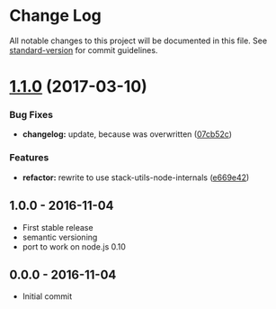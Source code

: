 # Change Log

All notable changes to this project will be documented in this file. See [standard-version](https://github.com/conventional-changelog/standard-version) for commit guidelines.

<a name="1.1.0"></a>
# [1.1.0](https://github.com/tunnckocore/clean-stacktrace/compare/v1.0.0...v1.1.0) (2017-03-10)


### Bug Fixes

* **changelog:** update, because was overwritten ([07cb52c](https://github.com/tunnckocore/clean-stacktrace/commit/07cb52c))


### Features

* **refactor:** rewrite to use stack-utils-node-internals ([e669e42](https://github.com/tunnckocore/clean-stacktrace/commit/e669e42))





## 1.0.0 - 2016-11-04
- First stable release
- semantic versioning
- port to work on node.js 0.10

## 0.0.0 - 2016-11-04
- Initial commit

